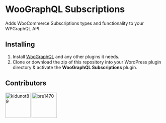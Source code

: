 # WooGraphQL Subscriptions

Adds WooCommerce Subscriptions types and functionality to your WPGraphQL API.

## Installing

1. Install [WooGraphQL](https://github.com/wp-graphql/wp-graphql-woocommerce#quick-install) and any other plugins it needs.
2. Clone or download the zip of this repository into your WordPress plugin directory & activate the **WooGraphQL Subscriptions** plugin.

## Contributors

<a href="https://github.com/kidunot89"><img src="https://avatars.githubusercontent.com/u/13604318?v=3" title="kidunot89" width="80" height="80"></a>
<a href="https://github.com/bre1470"><img src="https://avatars.githubusercontent.com/u/40056287?v=4" title="bre1470" width="80" height="80"></a>
